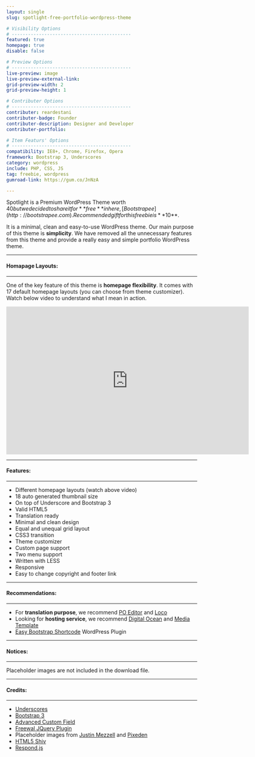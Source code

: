 ```yaml
---
layout: single
slug: spotlight-free-portfolio-wordpress-theme

# Visibility Options
# --------------------------------------------
featured: true
homepage: true
disable: false

# Preview Options
# --------------------------------------------
live-preview: image
live-preview-external-link:
grid-preview-width: 2
grid-preview-height: 1

# Contributer Options
# --------------------------------------------
contributer: reardestani
contributer-badge: Founder
contributer-description: Designer and Developer 
contributer-portfolio: 

# Item Featurs' Options
# --------------------------------------------
compatibility: IE8+, Chrome, Firefox, Opera
framework: Bootstrap 3, Underscores
category: wordpress
include: PHP, CSS, JS
tag: freebie, wordpress
gumroad-link: https://gum.co/JnNzA

---
```

Spotlight is a Premium WordPress Theme worth $40 but we decided to share it for **free** in here, [Bootstrapee](http://bootstrapee.com). Recommended gift for this freebie is **$10**. 

It is a minimal, clean and easy-to-use WordPress theme. Our main purpose of this theme is **simplicity**. We have removed all the unnecessary features from this theme and provide a really easy and simple portfolio WordPress theme.

---
#### Homapage Layouts:
---
One of the key feature of this theme is **homepage flexibility**. It comes with 17 default homepage layouts (you can choose from theme customizer). Watch below video to understand what I mean in action.
<iframe src="http://www.screenr.com/embed/lNiH" width="640" height="390" frameborder="0"></iframe>

---
#### Features:
---
+ Different homepage layouts (watch above video)
+ 18 auto generated thumbnail size
+ On top of Underscore and Bootstrap 3
+ Valid HTML5
+ Translation ready
+ Minimal and clean design
+ Equal and unequal grid layout
+ CSS3 transition
+ Theme customizer
+ Custom page support
+ Two menu support
+ Written with LESS
+ Responsive
+ Easy to change copyright and footer link

---
#### Recommendations: 
---
+ For **translation purpose**, we recommend <a href="https://poeditor.com/" target="_blank">PO Editor</a> and <a href="https://localise.biz/free/poedit" target="_blank">Loco</a>
+ Looking for **hosting service**, we recommend <a href="http://goo.gl/E1ILxo" target="_blank" title="Cheap Prices (both monthly and hourly), Developer Friendly and Easy-to-use Control Panel">Digital Ocean</a> and <a href="http://www.mediatemple.net" target="_blank" title="New Hosing Technologies, 2 Month Free Hosting, Over 200,000 WordPress Hosting, 1 Click WordPress Installation">Media Template</a>
+ <a href="http://wordpress.org/plugins/easy-bootstrap-shortcodes/" target="_blank">Easy Bootstrap Shortcode</a> WordPress Plugin

---
#### Notices:
---
Placeholder images are not included in the download file. 

---
#### Credits:
---
+ <a href="http://underscores.me/" target="_blank">Underscores</a>
+ <a href="http://getbootstrap.com/" target="_blank">Bootstrap 3</a>
+ <a href="http://www.advancedcustomfields.com/" target="_blank">Advanced Custom Field</a>
+ <a href="http://vnjs.net/www/project/freewall" target="_blank">Freewal JQuery Plugin</a>
+ Placeholder images from <a href="http://justinmezzell.com" target="_blank"> Justin Mezzell</a> and <a href="http://pixeden.com" target="_blank"> Pixeden</a>
+ <a href="https://github.com/aFarkas/html5shiv" target="_blank">HTML5 Shiv</a>
+ <a href="https://github.com/scottjehl/Respond" target="_blank">Respond.js</a>